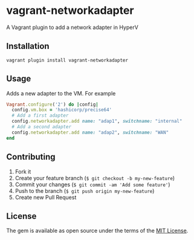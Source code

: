 # vagrant-networkadapter

A Vagrant plugin to add a network adapter in HyperV


## Installation


```shell
vagrant plugin install vagrant-networkadapter
```

## Usage

Adds a new adapter to the VM. For example

```ruby
Vagrant.configure('2') do |config|
  config.vm.box = 'hashicorp/precise64'
  # Add a first adapter
  config.networkadapter.add name: "adap1", switchname: "internal"
  # Add a second adapter
  config.networkadapter.add name: "adap2", switchname: "WAN"
end
```

## Contributing

1. Fork it
2. Create your feature branch (`$ git checkout -b my-new-feature`)
3. Commit your changes (`$ git commit -am 'Add some feature'`)
4. Push to the branch (`$ git push origin my-new-feature`)
5. Create new Pull Request

## License

The gem is available as open source under the terms of the [MIT License](http://opensource.org/licenses/MIT).

